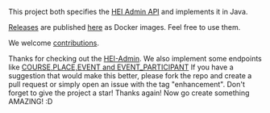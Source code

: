 This project both specifies the
[HEI Admin API](https://petstore.swagger.io/?url=https://raw.githubusercontent.com/hei-school/hei-admin-api/dev/doc/api.yml)
and implements it in Java.

[Releases](https://github.com/hei-school/hei-admin-api/releases) are published [here](https://gallery.ecr.aws/q6i6y5o4/hei-admin-api) as Docker images. Feel free to use them.

We welcome [contributions](https://github.com/hei-school/hei-admin-api/blob/dev/CONTRIBUTING.md).



Thanks for checking out the [HEI-Admin](https://github.com/hei-school/hei-admin-api/releases).
We also implement some endpoints like [COURSE,PLACE,EVENT and EVENT_PARTICIPANT](https://github.com/Ranomenjanahary/hei-admin-api)
If you have a suggestion
that would make this better, please fork the repo and create a pull request
or simply open an issue with the tag "enhancement".
Don't forget to give the project a star!
Thanks again! Now go create something AMAZING! :D

